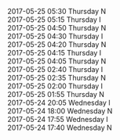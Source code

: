 2017-05-25 05:30 Thursday  N  
2017-05-25 05:15 Thursday  I  
2017-05-25 04:50 Thursday  N  
2017-05-25 04:30 Thursday  I  
2017-05-25 04:20 Thursday  N  
2017-05-25 04:15 Thursday  I  
2017-05-25 04:05 Thursday  N  
2017-05-25 02:40 Thursday  I  
2017-05-25 02:35 Thursday  N  
2017-05-25 02:00 Thursday  I  
2017-05-25 01:55 Thursday  N  
2017-05-24 20:05 Wednesday  I  
2017-05-24 18:00 Wednesday  N  
2017-05-24 17:55 Wednesday  I  
2017-05-24 17:40 Wednesday  N  
